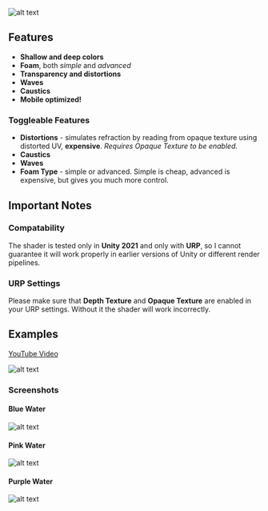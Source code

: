 ![alt text](https://github.com/tojynick/Stylized-Water-Shader/blob/main/Readme%20Resources/Thumbnail.png)

## Features
* **Shallow and deep colors**
* **Foam**, both *simple* and *advanced*
* **Transparency and distortions**
* **Waves**
* **Caustics**
* **Mobile optimized!**

### Toggleable Features
* **Distortions** - simulates refraction by reading from opaque texture using distorted UV, **expensive**. *Requires Opaque Texture to be enabled.*
* **Caustics**
* **Waves**
* **Foam Type** - simple or advanced. Simple is cheap, advanced is expensive, but gives you much more control.

## Important Notes
### Compatability
The shader is tested only in **Unity 2021** and only with **URP**, so I cannot guarantee it will work properly in earlier versions of Unity or different render pipelines.
### URP Settings
Please make sure that **Depth Texture** and **Opaque Texture** are enabled in your URP settings. Without it the shader will work incorrectly.

## Examples
[YouTube Video](https://www.youtube.com/watch?v=S5xWj7hhmws)

![alt text](https://github.com/tojynick/Stylized-Water-Shader-Unity-URP/blob/main/Readme%20Resources/Stylized%20Water%20Example.gif)

### Screenshots

#### Blue Water
![alt text](https://github.com/tojynick/Stylized-Water-Shader/blob/main/Readme%20Resources/Blue%20Water.jpg)

#### Pink Water
![alt text](https://github.com/tojynick/Stylized-Water-Shader/blob/main/Readme%20Resources/Pink%20Water.jpg)

#### Purple Water
![alt text](https://github.com/tojynick/Stylized-Water-Shader/blob/main/Readme%20Resources/Purple%20Water.jpg)

